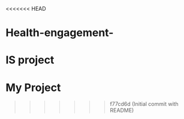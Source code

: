 <<<<<<< HEAD
# Health-engagement-
IS project
=======
# My Project
>>>>>>> f77cd6d (Initial commit with README)
